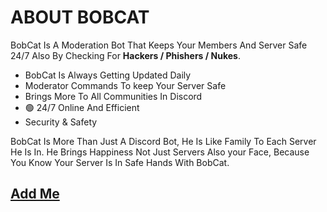 # ABOUT BOBCAT

BobCat Is A Moderation Bot That Keeps Your Members And Server Safe 24/7 Also By Checking For **Hackers / Phishers / Nukes**.

* BobCat Is Always Getting Updated Daily
* Moderator Commands To keep Your Server Safe
* Brings More To All Communities In Discord
* 🟢 24/7 Online And Efficient
* Security & Safety

BobCat Is More Than Just A Discord Bot, He Is Like Family To Each Server He Is In. He Brings Happiness Not Just Servers Also your Face, Because You Know Your Server Is In Safe Hands With BobCat.

## [Add Me](https://discord.com/oauth2/authorize?client\_id=854845827109486623\&permissions=141667192055\&scope=bot%20applications.commands)
